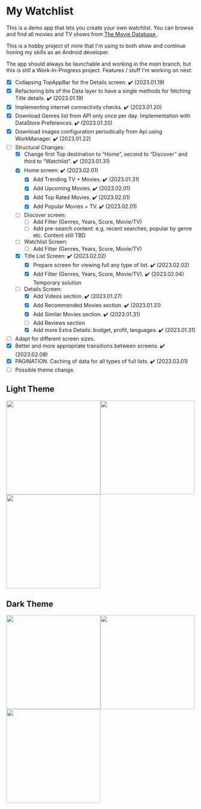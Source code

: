 # My Watchlist
This is a demo app that lets you create your own watchlist. You can browse and find all movies and TV shows from [The Movie Database ](https://www.themoviedb.org/ "The Movie Database").

This is a hobby project of mine that I'm using to both show and continue honing my skills as an Android developer.

The app should always be launchable and working in the *main* branch, but this is still a Work-In-Progress project. Features / stuff I'm working on next:
- [x] Collapsing TopAppBar for the Details screen. :heavy_check_mark: (2023.01.19) 
- [x] Refactoring bits of the Data layer to have a single methods for fetching Title details. :heavy_check_mark: (2023.01.19) 
- [x] Implementing internet connectivity checks. :heavy_check_mark: (2023.01.20) 
- [x] Download Genres list from API only once per day. Implementation with DataStore Preferences. :heavy_check_mark: (2023.01.20) 
- [x] Download images configuration periodically from Api using WorkManager. :heavy_check_mark: (2023.01.22) 
- [ ] Structural Changes:
	- [x]	Change first Top destination to “Home”, second to “Discover” and third to “Watchlist”. :heavy_check_mark: (2023.01.31)
	- [x]	Home screen: :heavy_check_mark: (2023.02.01)
		- [x]	Add Trending TV + Movies. :heavy_check_mark: (2023.01.31)
		- [x]	Add Upcoming Movies. :heavy_check_mark: (2023.02.01)
		- [x]	Add Top Rated Movies. :heavy_check_mark: (2023.02.01)
		- [x]	Add Popular Movies + TV. :heavy_check_mark: (2023.02.01)
	- [ ]	Discover screen:
		- [ ]	Add Filter (Genres, Years, Score, Movie/TV)
		- [ ]	Add pre-search content: e.g. recent searches, popular by genre etc. Content still TBD
	- [ ]	Watchlist Screen: 
		- [ ]	Add Filter (Genres, Years, Score, Movie/TV)
	- [x]	Title List Screen: :heavy_check_mark: (2023.02.02)
		- [x]	Prepare screen for viewing full any type of list. :heavy_check_mark: (2023.02.02)
		- [x]	Add Filter (Genres, Years, Score, Movie/TV). :heavy_check_mark: (2023.02.04) Temporary solution
	- [ ]	Details Screen:
		- [x] 	Add Videos section. :heavy_check_mark: (2023.01.27) 
		- [x]	Add Recommended Movies section. :heavy_check_mark: (2023.01.31)
		- [x]	Add Similar Movies section. :heavy_check_mark: (2023.01.31)
		- [ ]	Add Reviews section
		- [x] 	Add more Extra Details: budget, profit, languages. :heavy_check_mark: (2023.01.31)
- [ ] Adapt for different screen sizes. 
- [x] Better and more appropriate transitions between screens. :heavy_check_mark: (2023.02.08)
- [x] PAGINATION. Caching of data for all types of full lists. :heavy_check_mark: (2023.03.01)
- [ ] Possible theme change.

## Light Theme

<img src="https://user-images.githubusercontent.com/34347984/212759648-903e3147-7f9e-4968-9157-9e17c34b5890.jpg" width="250"/><img src="https://user-images.githubusercontent.com/34347984/212759652-24d1ff71-e1b6-4a66-afbd-84f7acf22e03.jpg" width="250"/><img src="https://user-images.githubusercontent.com/34347984/212759654-89df1db2-86fa-44fe-8d12-3920741d41da.jpg" width="250"/>

## Dark Theme

<img src="https://user-images.githubusercontent.com/34347984/212759656-f43ab28d-1bcb-49a1-9d6e-c1ca95c9b675.jpg" width="250"/><img src="https://user-images.githubusercontent.com/34347984/212759657-208b6432-0a00-4edf-bd7f-94dab7c96bc0.jpg" width="250"/><img src="https://user-images.githubusercontent.com/34347984/212759660-ede99931-6aac-4f32-86c8-be35219c9b5a.jpg" width="250"/>

